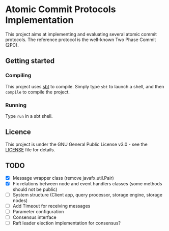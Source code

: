 # Atomic Commit Protocols Implementation

This project aims at implementing and evaluating several atomic commit protocols.
The reference protocol is the well-known Two Phase Commit (2PC).

## Getting started

### Compiling

This project uses [sbt](http://www.scala-sbt.org/) to compile. Simply type `sbt` to launch a shell, and then `compile` to compile the project.

### Running

Type `run` in a sbt shell.

## Licence

This project is under the GNU General Public License v3.0 - see the [LICENSE](LICENSE) file for details.

## TODO

- [x] Message wrapper class (remove javafx.util.Pair)
- [x] Fix relations between node and event handlers classes (some methods should not be public)
- [ ] System structure (Client app, query processor, storage engine, storage nodes)
- [ ] Add Timeout for receiving messages
- [ ] Parameter configuration
- [ ] Consensus interface
- [ ] Raft leader election implementation for consensus?
